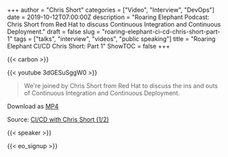 +++
author = "Chris Short"
categories = ["Video", "Interview", "DevOps"]
date = 2019-10-12T07:00:00Z
description = "Roaring Elephant Podcast: Chris Short from Red Hat to discuss Continuous Integration and Continuous Deployment."
draft = false
slug = "roaring-elephant-ci-cd-chris-short-part-1"
tags = ["talks", "interview", "videos", "public speaking"]
title = "Roaring Elephant CI/CD Chris Short: Part 1"
ShowTOC = false
+++

{{< carbon >}}

{{< youtube 3dGESuSggW0 >}}

> We're joined by Chris Short from Red Hat to discuss the ins and outs of Continuous Integration and Continuous Deployment.

Download as [MP4](https://cache.chrisshort.net/file/cache-chrisshort-net/CI_CD-with-Chris-Short-1_2.mp4)

Source: [CI/CD with Chris Short (1/2)](https://youtu.be/3dGESuSggW0)

{{< speaker >}}

{{< eo_signup >}}